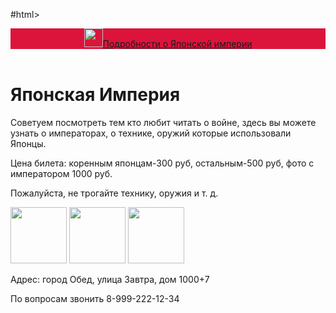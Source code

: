 #html>
   <body style="background-color:Salmon; background: url(https://avatars.dzeninfra.ru/get-zen_doc/2810999/pub_60bf1d4bfaeaaf49e488b7cc_60bf3333942ceb05981d0d69/scale_1200)">   
    <header style="background-color:Crimson;">
   <img src="https://upload.wikimedia.org/wikipedia/commons/thumb/4/4f/Naval_Ensign_of_Japan.svg/1599px-Naval_Ensign_of_Japan.svg.png" height="30px"/><a href="https://dtf.ru">Подробности о Японской империи</a>
    </header>
     <h1 style="сolor: white">Японская Империя</h1>
      <p style="сolor: white">Советуем посмотреть тем кто любит читать о войне, здесь вы можете узнать о императорах, о технике, оружий которые использовали Японцы.</p1>
    <p style="сolor: white">Цена билета: коренным японцам-300 руб, остальным-500 руб, фото с императором 1000 руб.</p>
   <p style="сolor: white">Пожалуйста, не трогайте технику, оружия и т. д.</p>
   <img src="https://www.a-model.ru/catalogs/main/images/1528328036.png" height="90px">
   <img src="https://war-book.ru/wp-content/uploads/2022/10/00087514.jpg" height="90px">
   <img src="https://i.pinimg.com/originals/e0/74/b5/e074b54ff14f17dd8c99fe161ca13b81.jpg" height="90px">
    </p>
     <p>Адрес: город Обед, улица Завтра, дом 1000+7</p>
   <p>По вопросам звонить 8-999-222-12-34</p>
</html>
